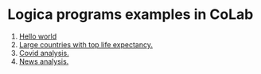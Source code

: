 <!--
Copyright 2020 Google LLC

Licensed under the Apache License, Version 2.0 (the "License");
you may not use this file except in compliance with the License.
You may obtain a copy of the License at

     http://www.apache.org/licenses/LICENSE-2.0

Unless required by applicable law or agreed to in writing, software
distributed under the License is distributed on an "AS IS" BASIS,
WITHOUT WARRANTIES OR CONDITIONS OF ANY KIND, either express or implied.
See the License for the specific language governing permissions and
limitations under the License.
-->

# Logica programs examples in CoLab

1. [Hello world](https://colab.research.google.com/github/EvgSkv/logica/blob/main/examples/Logica_example_Hello_World.ipynb)
1. [Large countries with top life expectancy.](https://colab.research.google.com/github/EvgSkv/logica/blob/main/examples/Logica_example_Life_expectency.ipynb)
1. [Covid analysis.](https://colab.research.google.com/github/EvgSkv/logica/blob/main/examples/Logica_example_Covid_Analysis.ipynb)
1. [News analysis.](https://colab.research.google.com/github/EvgSkv/logica/blob/main/examples/Logica_example_News_Clusters.ipynb)